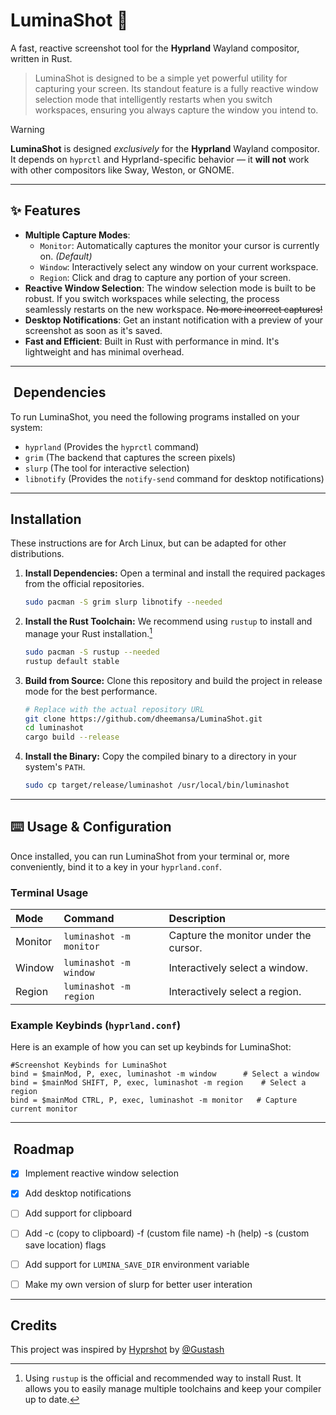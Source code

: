 # LuminaShot 📸

A fast, reactive screenshot tool for the **Hyprland** Wayland compositor, written in Rust.

> LuminaShot is designed to be a simple yet powerful utility for capturing your screen. Its standout feature is a fully reactive window selection mode that intelligently restarts when you switch workspaces, ensuring you always capture the window you intend to.

> [!WARNING]
> **LuminaShot** is designed *exclusively* for the **Hyprland** Wayland compositor.  
> It depends on `hyprctl` and Hyprland-specific behavior — it **will not** work with other compositors like Sway, Weston, or GNOME.

---



## ✨ Features

* **Multiple Capture Modes**:
    * `Monitor`: Automatically captures the monitor your cursor is currently on. *(Default)*
    * `Window`: Interactively select any window on your current workspace.
    * `Region`: Click and drag to capture any portion of your screen.
* **Reactive Window Selection**: The window selection mode is built to be robust. If you switch workspaces while selecting, the process seamlessly restarts on the new workspace. ~~No more incorrect captures!~~
* **Desktop Notifications**: Get an instant notification with a preview of your screenshot as soon as it's saved.
* **Fast and Efficient**: Built in Rust with performance in mind. It's lightweight and has minimal overhead.

---

## ️ Dependencies

To run LuminaShot, you need the following programs installed on your system:

-   `hyprland` (Provides the `hyprctl` command)
-   `grim` (The backend that captures the screen pixels)
-   `slurp` (The tool for interactive selection)
-   `libnotify` (Provides the `notify-send` command for desktop notifications)

---

##  Installation

These instructions are for Arch Linux, but can be adapted for other distributions.

1.  **Install Dependencies:**
    Open a terminal and install the required packages from the official repositories.
    ```bash
    sudo pacman -S grim slurp libnotify --needed
    ```

2.  **Install the Rust Toolchain:**
    We recommend using `rustup` to install and manage your Rust installation.[^1]
    ```bash
    sudo pacman -S rustup --needed
    rustup default stable
    ```

3.  **Build from Source:**
    Clone this repository and build the project in release mode for the best performance.
    ```bash
    # Replace with the actual repository URL
    git clone https://github.com/dheemansa/LuminaShot.git
    cd luminashot
    cargo build --release
    ```

4.  **Install the Binary:**
    Copy the compiled binary to a directory in your system's `PATH`.
    ```bash
    sudo cp target/release/luminashot /usr/local/bin/luminashot
    ```

---

## ⌨️ Usage & Configuration

Once installed, you can run LuminaShot from your terminal or, more conveniently, bind it to a key in your `hyprland.conf`.

### Terminal Usage

| Mode | Command | Description |
| :--- | :--- | :--- |
| Monitor | `luminashot -m monitor` | Capture the monitor under the cursor. |
| Window | `luminashot -m window` | Interactively select a window. |
| Region | `luminashot -m region` | Interactively select a region. |

### Example Keybinds (`hyprland.conf`)

Here is an example of how you can set up keybinds for LuminaShot:

```
#Screenshot Keybinds for LuminaShot
bind = $mainMod, P, exec, luminashot -m window      # Select a window
bind = $mainMod SHIFT, P, exec, luminashot -m region    # Select a region
bind = $mainMod CTRL, P, exec, luminashot -m monitor   # Capture current monitor
```

---

## ️ Roadmap

-   [x] Implement reactive window selection
-   [x] Add desktop notifications
-   [ ] Add support for clipboard
-   [ ] Add -c (copy to clipboard) -f (custom file name) -h (help) -s (custom save location)  flags 
-   [ ] Add support for `LUMINA_SAVE_DIR` environment variable
-   [ ] Make my own version of slurp for better user interation


---

##  Credits

This project was inspired by [Hyprshot](https://github.com/Gustash/Hyprshot) by [@Gustash](https://github.com/Gustash)



[^1]: Using `rustup` is the official and recommended way to install Rust. It allows you to easily manage multiple toolchains and keep your compiler up to date.
